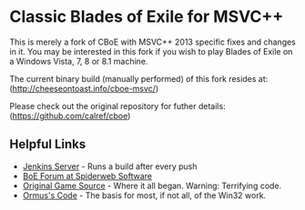 Classic Blades of Exile for MSVC++
==================================

This is merely a fork of CBoE with MSVC++ 2013 specific fixes and changes in it.  You may be interested in this fork if you wish to play Blades of Exile on a Windows Vista, 7, 8 or 8.1 machine.

The current binary build (manually performed) of this fork resides at: (http://cheeseontoast.info/cboe-msvc/)

Please check out the original repository for futher details: (https://github.com/calref/cboe)

Helpful Links
-------------
* [Jenkins Server](http://cd.calref.net:8080/) - Runs a build after every push
* [BoE Forum at Spiderweb Software](http://spiderwebforums.ipbhost.com/index.php?/forum/12-blades-of-exile/)
* [Original Game Source](http://www.spiderwebsoftware.com/blades/opensource.html) - Where it all began. Warning: Terrifying code.
* [Ormus's Code](http://info.wsisiz.edu.pl/~kowalsg0/) - The basis for most, if not all, of the Win32 work.
